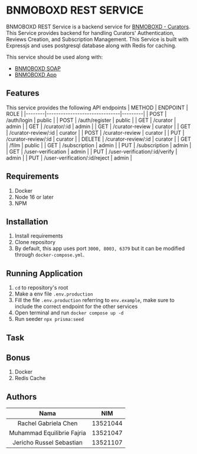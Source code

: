 # BNMOBOXD REST SERVICE
BNMOBOXD REST Service is a backend service for [BNMOBOXD - Curators](https://gitlab.informatika.org/if3110-2023-01-16/bnmoboxd-spa-client). This Service provides backend for handling Curators' Authentication, Reviews Creation, and Subscription Management. This Service is built with Expressjs and uses postgresql database along with Redis for caching.

This service should be used along with:
- [BNMOBOXD SOAP](https://gitlab.informatika.org/if3110-2023-01-16/bnmoboxd-soap-service)
- [BNMOBOXD App](https://gitlab.informatika.org/if3110-2023-01-16/bnmoboxd)


## Features
This service provides the following API endpoints
| METHOD | ENDPOINT                      | ROLE    |
|--------|-------------------------------|---------|
| POST   | /auth/login                   | public  |
| POST   | /auth/register                | public  |
| GET    | /curator                      | admin   |
| GET    | /curator/:id                  | admin   |
| GET    | /curator-review               | curator |
| GET    | /curator-review/:id           | curator |
| POST   | /curator-review               | curator |
| PUT    | /curator-review/:id           | curator |
| DELETE | /curator-review/:id           | curator |
| GET    | /film                         | public  |
| GET    | /subscription                 | admin   |
| PUT    | /subscription                 | admin   |
| GET    | /user-verification            | admin   |
| PUT    | /user-verification/:id/verify | admin   |
| PUT    | /user-verification/:id/reject | admin   |


## Requirements
1. Docker
2. Node 16 or later
3. NPM


## Installation
1. Install requirements
2. Clone repository
3. By default, this app uses port `3000, 8003, 6379` but it can be modified through `docker-compose.yml`.


## Running Application
1. `cd` to repository's root
2. Make a env file `.env.production`
3. Fill the file `.env.production` referring to `env.example`, make sure to include the correct endpoint for the other services
4. Open terminal and run `docker compose up -d`
5. Run seeder `npx prisma:seed`

## Task


## Bonus
1. Docker
2. Redis Cache

## Authors
|              Nama              |   NIM    |
| :----------------------------: | :------: |
| Rachel Gabriela Chen           | 13521044 |
| Muhammad Equilibrie Fajria     | 13521047 |
| Jericho Russel Sebastian       | 13521107 |
